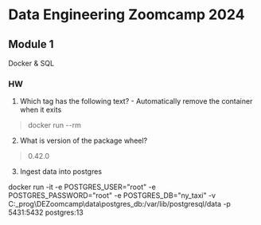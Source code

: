 # Data Engineering Zoomcamp 2024

## Module 1
Docker & SQL

### HW

1. Which tag has the following text? - Automatically remove the container when it exits
> docker run --rm

2. What is version of the package wheel?
> 0.42.0

3. Ingest data into postgres


docker run -it -e POSTGRES_USER="root" -e POSTGRES_PASSWORD="root" -e POSTGRES_DB="ny_taxi" -v C:\_prog\DEZoomcamp\data\postgres_db:/var/lib/postgresql/data -p 5431:5432 postgres:13

